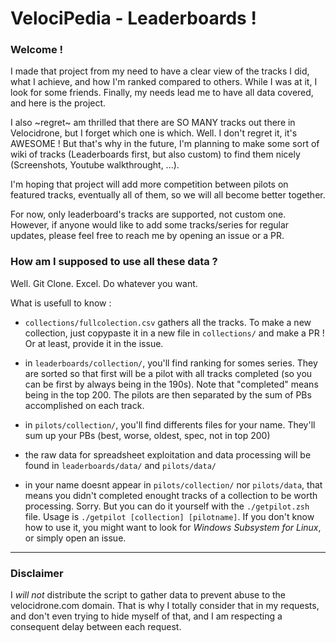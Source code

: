 # VelociPedia - Leaderboards !

### Welcome !
I made that project from my need to have a clear view of the tracks I did, what I achieve, and how I'm ranked compared to others. While I was at it, I look for some friends. Finally, my needs lead me to have all data covered, and here is the project.

I also ~regret~ am thrilled that there are SO MANY tracks out there in Velocidrone, but I forget which one is which. Well. I don't regret it, it's AWESOME ! But that's why in the future, I'm planning to make some sort of wiki of tracks (Leaderboards first, but also custom) to find them nicely (Screenshots, Youtube walkthrought, ...).

I'm hoping that project will add more competition between pilots on featured tracks, eventually all of them, so we will all become better together.

For now, only leaderboard's tracks are supported, not custom one. However, if anyone would like to add some tracks/series for regular updates, please feel free to reach me by opening an issue or a PR.

### How am I supposed to use all these data ?

Well. Git Clone. Excel. Do whatever you want.

What is usefull to know :

- `collections/fullcolection.csv` gathers all the tracks. To make a new collection, just copypaste it in a new file in `collections/` and make a PR ! Or at least, provide it in the issue.

- in `leaderboards/collection/`, you'll find ranking for somes series. They are sorted so that first will be a pilot with all tracks completed (so you can be first by always being in the 190s). Note that "completed" means being in the top 200. The pilots are then separated by the sum of PBs accomplished on each track.

- in `pilots/collection/`, you'll find differents files for your name. They'll sum up your PBs (best, worse, oldest, spec, not in top 200)

- the raw data for spreadsheet exploitation and data processing will be found in `leaderboards/data/` and `pilots/data/`

- in your name doesnt appear in `pilots/collection/` nor `pilots/data`, that means you didn't completed enought tracks of a collection to be worth processing. Sorry. But you can do it yourself with the `./getpilot.zsh` file. Usage is `./getpilot [collection] [pilotname]`. If you don't know how to use it, you might want to look for *Windows Subsystem for Linux*, or simply open an issue.

---

### Disclaimer

I *will not* distribute the script to gather data to prevent abuse to the velocidrone.com domain. That is why I totally consider that in my requests, and don't even trying to hide myself of that, and I am respecting a consequent delay between each request.